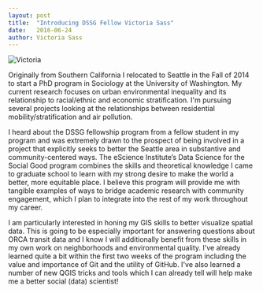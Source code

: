 ```yaml
---
layout: post
title:  "Introducing DSSG Fellow Victoria Sass"
date:   2016-06-24
author: Victoria Sass
---
```


![Victoria](https://soc.washington.edu/sites/soc/files/styles/portrait/public/photos/victoria20sass_0.jpg?itok=X6g50fni)

Originally from Southern California I relocated to Seattle in the Fall of 2014 to start a PhD program in Sociology at the University of Washington.
My current research focuses on urban environmental inequality and its relationship to racial/ethnic and economic stratification. I'm pursuing several projects 
looking at the relationships between residential mobility/stratification and air pollution. 

I heard about the DSSG fellowship program from a fellow student in my program and was extremely drawn to the prospect of being involved in a 
project that explicitly seeks to better the Seattle area in substantive and community-centered ways. The eScience Institute’s Data Science for 
the Social Good program combines the skills and theoretical knowledge I came to graduate school to learn with my strong desire to make the world 
a better, more equitable place. I believe this program will provide me with tangible examples of ways to bridge academic research with community 
engagement, which I plan to integrate into the rest of my work throughout my career.

I am particularly interested in honing my GIS skills to better visualize spatial data. This is going to be especially important for answering
questions about ORCA transit data and I know I will additionally benefit from these skills in my own work on neighborhoods and environmental quality. 
I've already learned quite a bit within the first two weeks of the program including the value and importance of Git and the utility of GitHub. I've also 
learned a number of new QGIS tricks and tools which I can already tell will help make me a better social (data) scientist!  
